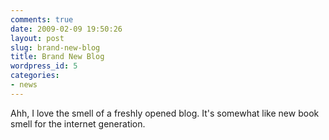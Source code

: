 ```yaml
---
comments: true
date: 2009-02-09 19:50:26
layout: post
slug: brand-new-blog
title: Brand New Blog
wordpress_id: 5
categories:
- news
---
```


Ahh, I love the smell of a freshly opened blog. It's somewhat like new book smell for the internet generation.
